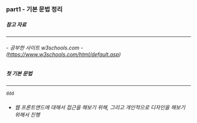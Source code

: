 ### part1 - 기본 문법 정리

##### 참고 자료
-----

###### - 공부한 사이트 w3schools.com - (https://www.w3schools.com/html/default.asp)


##### 첫 기본 문법
-----
```ddd```
- ###### 웹 프론트앤드에 대해서 접근을 해보기 위해, 그리고 개인적으로 디자인을 해보기 위해서 진행



